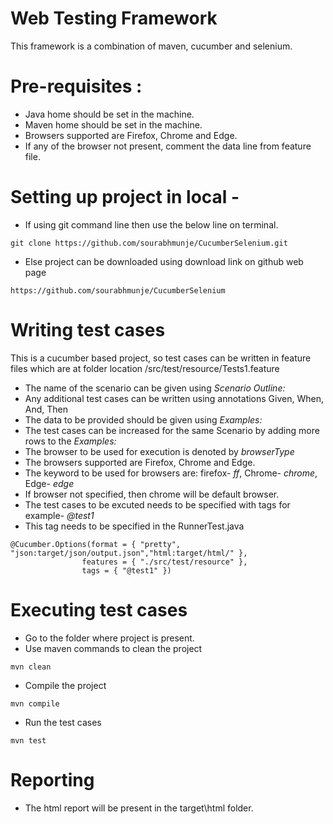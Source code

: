 # Web Testing Framework
This framework is a combination of maven, cucumber and selenium.

# Pre-requisites :
- Java home should be set in the machine.
- Maven home should be set in the machine.
- Browsers supported are Firefox, Chrome and Edge.
- If any of the browser not present, comment the data line from feature file.

# Setting up project in local - 
- If using git command line then use the below line on terminal.
```
git clone https://github.com/sourabhmunje/CucumberSelenium.git
```

- Else project can be downloaded using download link on github web page

```
https://github.com/sourabhmunje/CucumberSelenium
```

# Writing test cases 
This is a cucumber based project, so test cases can be written in feature files which are at folder location /src/test/resource/Tests1.feature

- The name of the scenario can be given using _Scenario Outline:_
- Any additional test cases can be written using annotations Given, When, And, Then
- The data to be provided should be given using _Examples:_
- The test cases can be increased for the same Scenario by adding more rows to the _Examples:_
- The browser to be used for execution is denoted by _browserType_
- The browsers supported are Firefox, Chrome and Edge.
- The keyword to be used for browsers are: firefox- _ff_, Chrome- _chrome_, Edge- _edge_
- If browser not specified, then chrome will be default browser.
- The test cases to be excuted needs to be specified with tags for example- _@test1_
- This tag needs to be specified in the RunnerTest.java
```
@Cucumber.Options(format = { "pretty", "json:target/json/output.json","html:target/html/" },
				features = { "./src/test/resource" },
				tags = { "@test1" })
```

# Executing test cases

- Go to the folder where project is present.
- Use maven commands to clean the project
```
mvn clean
```
- Compile the project
```
mvn compile
```
- Run the test cases
```
mvn test
```

# Reporting 
- The html report will be present in the target\html folder.



